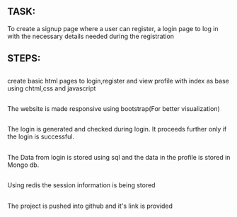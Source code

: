 ## TASK:

To create a signup page where a user can register, a login page to log in with the necessary details needed during the registration

## STEPS:

<h2 Step:1></h2>
create basic html pages to login,register and view profile with index as base using chtml,css and javascript 

<h2 Step:2></h2>
The website is made responsive using bootstrap(For better visualization)

<h2 Step:3></h2>
The login is generated and checked during login. It proceeds further only if the login is successful.

<h2 Step:4></h2>
The Data from login is stored using sql and the data in the profile is stored in Mongo db.


<h2 Step:5></h2>
Using redis the session information is being stored 

<h2 Step:6></h2>
The project is pushed into github and it's link is provided


